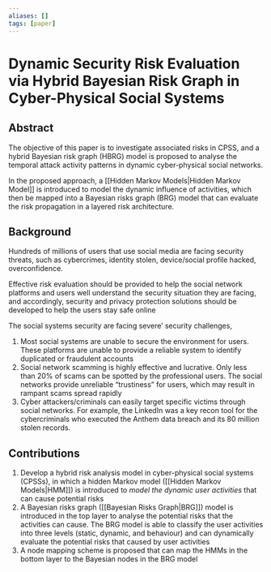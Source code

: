 ```yaml
---
aliases: []
tags: [paper]
---
```


# Dynamic Security Risk Evaluation via Hybrid Bayesian Risk Graph in Cyber-Physical Social Systems

## Abstract
The objective of this paper is to investigate associated risks in CPSS, and a hybrid Bayesian risk graph (HBRG) model is proposed to analyse the temporal attack activity patterns in dynamic cyber-physical social networks.

In the proposed approach, a [[Hidden Markov Models|Hidden Markov Model]] is introduced to model the dynamic influence of activities, which then be mapped into a Bayesian risks graph (BRG) model that can evaluate the risk propagation in a layered risk architecture.

## Background
Hundreds of millions of users that use social media are facing security threats, such as cybercrimes, identity stolen, device/social profile hacked, overconfidence.

Effective risk evaluation should be provided to help the social network platforms and users well understand the security situation they are facing, and accordingly, security and privacy protection solutions should be developed to help the users stay safe online

The social systems security are facing severe’ security challenges,
1. Most social systems are unable to secure the environment for users. These platforms are unable to provide a reliable system to identify duplicated or fraudulent accounts
2. Social network scamming is highly effective and lucrative. Only less than 20% of scams can be spotted by the professional users. The social networks provide unreliable “trustiness” for users, which may result in rampant scams spread rapidly
3. Cyber attackers/criminals can easily target specific victims through social networks. For example, the LinkedIn was a key recon tool for the cybercriminals who executed the Anthem data breach and its 80 million stolen records.

## Contributions
1. Develop a hybrid risk analysis model in cyber-physical social systems (CPSSs), in which a hidden Markov model ([[Hidden Markov Models|HMM]]) is introduced to *model the dynamic user activities* that can cause potential risks
2. A Bayesian risks graph ([[Bayesian Risks Graph|BRG]]) model is introduced in the top layer to analyse the potential risks that the activities can cause. The BRG model is able to classify the user activities into three levels (static, dynamic, and behaviour) and can dynamically evaluate the potential risks that caused by user activities
3. A node mapping scheme is proposed that can map the HMMs in the bottom layer to the Bayesian nodes in the BRG model

